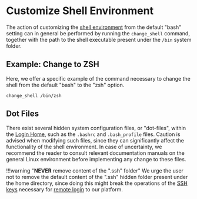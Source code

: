 # Customize Shell Environment

The action of customizing the [shell environment](../environment.md#shell-type) from the default "bash" setting can in general be performed by running the `change_shell` command, together with the path to the shell executable present under the `/bin` system folder. 

## Example: Change to ZSH

Here, we offer a specific example of the command necessary to change the shell from the default "bash" to the "zsh" option.

```
change_shell /bin/zsh
```

## Dot Files

There exist several hidden system configuration files, or "dot-files", within the [Login Home](../../infrastructure/login/directories.md), such as the `.bashrc` and `.bash_profile` files. Caution is advised when modifying such files, since they can significantly affect the functionality of the shell environment. In case of uncertainty, we recommend the reader to consult relevant documentation manuals on the general Linux environment before implementing any change to these files.

!!!warning "**NEVER** remove content of the ".ssh" folder"
    We urge the user not to remove the default content of the ".ssh" hidden folder present under the home directory, since doing this might break the operations of the [SSH keys](../../remote-connection/ssh.md) necessary for [remote login](../../remote-connection/overview.md) to our platform. 




<!-- TODO
There exist several "standard" dot-files within the [Login Home](../../infrastructure/login/directories.md), including one for each shell type that we support, that represent symbolic links to read-only files controlled by the platform administrator. Thus, the user should **NEVER** attempt to modify these files. Examples include the .bash_profile, .bashrc, .cshrc, .kshrc, .login, .profile, or .zshrc files. 

Instead, the user should put his/her customizations to the shell environment into the corresponding files that have an ".ext" suffix, such as .bashrc.ext, .cshrc.ext, .kshrc.ext, .login.ext, .profile.ext, and .zshrc.ext (depending on the choice of shell).

!!!warning "Feature not implemented yet"
    The above-mentioned customizations via dot files with ".ext" suffix are not supported on our platform yet.
-->
